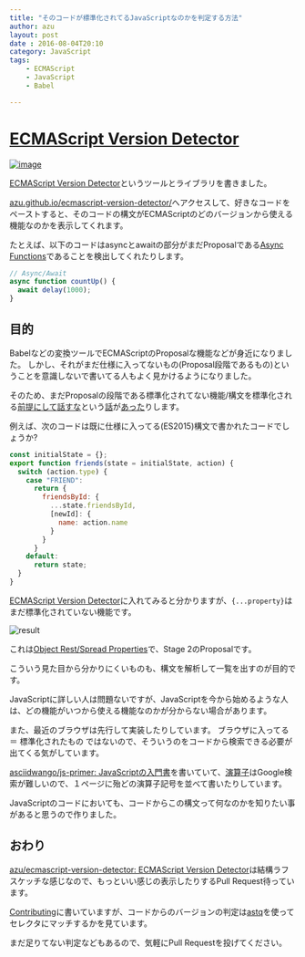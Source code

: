 ```yaml
---
title: "そのコードが標準化されてるJavaScriptなのかを判定する方法"
author: azu
layout: post
date : 2016-08-04T20:10
category: JavaScript
tags:
    - ECMAScript
    - JavaScript
    - Babel

---
```


# [ECMAScript Version Detector](https://azu.github.io/ecmascript-version-detector/ "ECMAScript Version Detector")

[![image](http://efcl.info/wp-content/uploads/2016/08/04-1470309082.png)](https://azu.github.io/ecmascript-version-detector/)

[ECMAScript Version Detector](https://azu.github.io/ecmascript-version-detector/ "ECMAScript Version Detector")というツールとライブラリを書きました。

[azu.github.io/ecmascript-version-detector/](https://azu.github.io/ecmascript-version-detector/ "ECMAScript Version Detector")へアクセスして、好きなコードをペーストすると、そのコードの構文がECMAScriptのどのバージョンから使える機能なのかを表示してくれます。

たとえば、以下のコードはasyncとawaitの部分がまだProposalである[Async Functions](https://github.com/tc39/ecmascript-asyncawait "Async Functions")であることを検出してくれたりします。

```js
// Async/Await
async function countUp() {
  await delay(1000);
}
```

## 目的

Babelなどの変換ツールでECMAScriptのProposalな機能などが身近になりました。
しかし、それがまだ仕様に入ってないもの(Proposal段階であるもの)ということを意識しないで書いてる人もよく見かけるようになりました。

そのため、まだProposalの段階である標準化されてない機能/構文を標準化される[前提](https://medium.com/@jayphelps/please-stop-referring-to-proposed-javascript-features-as-es7-cad29f9dcc4b)[にして](http://www.2ality.com/2016/01/ecmascript-2016.html)[話すな](http://teppeis.hatenablog.com/entry/2016/01/es2016-feature-freeze)という[話](http://jser.info/2015/11/16/ecmascript-7-ms-node-js/)が[あった](http://azu.github.io/slide-what-is-ecmascript/)りします。

例えば、次のコードは既に仕様に入ってる(ES2015)構文で書かれたコードでしょうか?

```js
const initialState = {};
export function friends(state = initialState, action) {  
  switch (action.type) {
    case "FRIEND":
      return {
        friendsById: {
          ...state.friendsById,
          [newId]: {
            name: action.name
          }
        }
      }
    default:
      return state;
  }
}
```

[ECMAScript Version Detector](https://azu.github.io/ecmascript-version-detector/ "ECMAScript Version Detector")に入れてみると分かりますが、`{...property}`はまだ標準化されていない機能です。

![result](http://efcl.info/wp-content/uploads/2016/08/04-1470309795.png)

これは[Object Rest/Spread Properties](http://sebmarkbage.github.io/ecmascript-rest-spread/ "Object Rest/Spread Properties")で、Stage 2のProposalです。

こういう見た目から分かりにくいものも、構文を解析して一覧を出すのが目的です。

JavaScriptに詳しい人は問題ないですが、JavaScriptを今から始めるような人は、どの機能がいつから使える機能なのかが分からない場合があります。

また、最近のブラウザは先行して実装したりしています。
ブラウザに入ってる ＝ 標準化されたもの ではないので、そういうのをコードから検索できる必要が出てくる気がしています。

[asciidwango/js-primer: JavaScriptの入門書](https://github.com/asciidwango/js-primer "asciidwango/js-primer: JavaScriptの入門書")を書いていて、[演算子](https://asciidwango.github.io/js-primer/basic/operator/ "演算子 · JavaScriptの入門書 #jsprimer")はGoogle検索が難しいので、１ページに殆どの演算子記号を並べて書いたりしています。

JavaScriptのコードにおいても、コードからこの構文って何なのかを知りたい事があると思うので作りました。

## おわり

[azu/ecmascript-version-detector: ECMAScript Version Detector](https://github.com/azu/ecmascript-version-detector "azu/ecmascript-version-detector: ECMAScript Version Detector")は結構ラフスケッチな感じなので、もっといい感じの表示したりするPull Request待っています。

[Contributing](https://github.com/azu/ecmascript-version-detector#contributing "Contributing")に書いていますが、コードからのバージョンの判定は[astq](https://github.com/rse/astq "astq")を使ってセレクタにマッチするかを見ています。

まだ足りてない判定などもあるので、気軽にPull Requestを投げてください。
